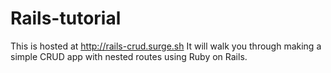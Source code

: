 # Rails-tutorial
This is hosted at http://rails-crud.surge.sh
It will walk you through making a simple CRUD app with nested routes using Ruby on Rails.
